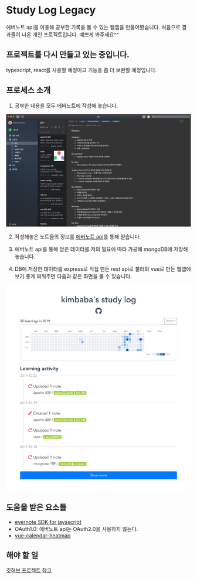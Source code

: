 # Study Log Legacy
에버노트 api를 이용해 공부한 기록을 볼 수 있는 웹앱을 만들어봤습니다. 처음으로 결과물이 나온 개인 프로젝트입니다. 예쁘게 봐주세요^^

## 프로젝트를 다시 만들고 있는 중입니다.
typescript, react를 사용할 예정이고 기능을 좀 더 보완할 예정입니다.

## 프로세스 소개
1. 공부한 내용을 모두 에버노트에 작성해 놓습니다.  

![에버노트 예시](./images/evernote.png)

2. 작성해놓은 노트들의 정보를 [에버노트 api](https://dev.evernote.com/)를 통해 얻습니다.

3. 에버노트 api를 통해 얻은 데이터를 저의 필요에 따라 가공해 mongoDB에 저장해놓습니다.  

4. DB에 저장한 데이터를 express로 직접 만든 rest api로 불러와 vue로 만든 웹앱에 보기 좋게 띄워주면 다음과 같은 화면을 볼 수 있습니다.

![스터디로그 스크린샷](./images/study_log.png)

## 도움을 받은 요소들
- [evernote SDK for javascript](http://dev.evernote.com/doc/start/javascript.php)
- OAuth1.0: 에버노트 api는 OAuth2.0을 사용하지 않는다.
- [vue-calendar-heatmap](https://github.com/WildCodeSchool/vue-calendar-heatmap)

## 해야 할 일
[깃허브 프로젝트 참고](https://github.com/BABAHIRONOBU/study_log_legacy/projects/1)



